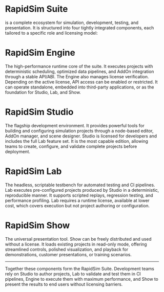 # RapidSim Suite
is a complete ecosystem for simulation, development, testing, and presentation. It is structured into four tightly integrated components, each tailored to a specific role and licensing model:

# RapidSim Engine
The high-performance runtime core of the suite. It executes projects with deterministic scheduling, optimized data pipelines, and AddOn integration through a stable API/ABI. The Engine also manages license verification. Depending on the active license, API access can be enabled or restricted. It can operate standalone, embedded into third-party applications, or as the foundation for Studio, Lab, and Show.

# RapidSim Studio
The flagship development environment. It provides powerful tools for building and configuring simulation projects through a node-based editor, AddOn manager, and scene designer. Studio is licensed for developers and includes the full Lab feature set. It is the most capable edition, allowing teams to create, configure, and validate complete projects before deployment.

# RapidSim Lab
The headless, scriptable testbench for automated testing and CI pipelines. Lab executes pre-configured projects produced by Studio in a deterministic, reproducible manner. It supports scripted replays, regression testing, and performance profiling. Lab requires a runtime license, available at lower cost, which covers execution but not project authoring or configuration.

# RapidSim Show
The universal presentation tool. Show can be freely distributed and used without a license. It loads existing projects in read-only mode, offering streamlined controls, polished visualization, and playback for demonstrations, customer presentations, or training scenarios.


---
Together these components form the RapidSim Suite. Development teams rely on Studio to author projects, Lab to validate and test them in CI pipelines, Engine to execute them with maximum performance, and Show to present the results to end users without licensing barriers.
